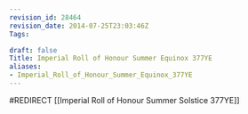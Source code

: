 ```yaml
---
revision_id: 28464
revision_date: 2014-07-25T23:03:46Z
Tags:

draft: false
Title: Imperial Roll of Honour Summer Equinox 377YE
aliases:
- Imperial_Roll_of_Honour_Summer_Equinox_377YE
---
```

#REDIRECT [[Imperial Roll of Honour Summer Solstice 377YE]]